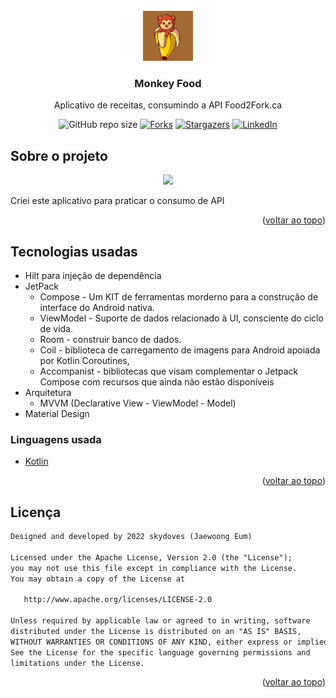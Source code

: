 <div id="top"></div>
<!--
*** Thanks for checking out the Best-README-Template. If you have a suggestion
*** that would make this better, please fork the repo and create a pull request
*** or simply open an issue with the tag "enhancement".
*** Don't forget to give the project a star!
*** Thanks again! Now go create something AMAZING! :D
-->



<!-- PROJECT SHIELDS -->
<!--
*** I'm using markdown "reference style" links for readability.
*** Reference links are enclosed in brackets [ ] instead of parentheses ( ).
*** See the bottom of this document for the declaration of the reference variables
*** for contributors-url, forks-url, etc. This is an optional, concise syntax you may use.
*** https://www.markdownguide.org/basic-syntax/#reference-style-links
-->

<!-- PROJECT LOGO -->
<br />
<div align="center">
  <a href="https://github.com/choicedev/MonkeyFoodFork">
    <img src="/design/src/main/ic_monkeyapp-playstore.png" alt="Logo" width="80" height="80">
  </a>

<h3 align="center">Monkey Food</h3>

  <p align="center">
    Aplicativo de receitas, consumindo a API Food2Fork.ca
  </p>


![GitHub repo size][repo-shield]
[![Forks][forks-shield]][forks-url]
[![Stargazers][stars-shield]][stars-url]
[![LinkedIn][linkedin-shield]][linkedin-url]
</div>

<!-- ABOUT THE PROJECT -->
## Sobre o projeto

<p align="center">
<img src="/images/monkey_gig.gif" width="32%"/>
  
Criei este aplicativo para praticar o consumo de API
</p>
<p align="right">(<a href="#top">voltar ao topo</a>)</p>

## Tecnologias usadas

- Hilt para injeção de dependência
- JetPack
  - Compose - Um KIT de ferramentas morderno para a construção de interface do Android nativa.
  - ViewModel - Suporte de dados relacionado à UI, consciente do ciclo de vida.
  - Room - construir banco de dados.
  - Coil - biblioteca de carregamento de imagens para Android apoiada por Kotlin Coroutines,
  - Accompanist - bibliotecas que visam complementar o Jetpack Compose com recursos que ainda não estão disponíveis
- Arquitetura
  - MVVM (Declarative View - ViewModel - Model)
- Material Design

### Linguagens usada

* [Kotlin](https://kotlinlang.org/)

<p align="right">(<a href="#top">voltar ao topo</a>)</p>


<!-- LICENSE -->
## Licença

```xml
Designed and developed by 2022 skydoves (Jaewoong Eum)

Licensed under the Apache License, Version 2.0 (the "License");
you may not use this file except in compliance with the License.
You may obtain a copy of the License at

   http://www.apache.org/licenses/LICENSE-2.0

Unless required by applicable law or agreed to in writing, software
distributed under the License is distributed on an "AS IS" BASIS,
WITHOUT WARRANTIES OR CONDITIONS OF ANY KIND, either express or implied.
See the License for the specific language governing permissions and
limitations under the License.
```

<p align="right">(<a href="#top">voltar ao topo</a>)</p>



<!-- MARKDOWN LINKS & IMAGES -->
<!-- https://www.markdownguide.org/basic-syntax/#reference-style-links -->
[repo-shield]: https://img.shields.io/github/repo-size/choicedev/MonkeyFoodFork?style=for-the-badge
[contributors-shield]: https://img.shields.io/github/contributors/choicedev/MonkeyFoodFork.svg?style=for-the-badge
[contributors-url]: https://github.com/choicedev/MonkeyFoodFork/graphs/contributors
[forks-shield]: https://img.shields.io/github/forks/choicedev/MonkeyFoodFork.svg?style=for-the-badge
[forks-url]: https://github.com/choicedev/MonkeyFoodFork/network/members
[stars-shield]: https://img.shields.io/github/stars/choicedev/MonkeyFoodFork.svg?style=for-the-badge
[stars-url]: https://github.com/choicedev/MonkeyFoodFork/stargazers
[issues-shield]: https://img.shields.io/github/issues/choicedev/MonkeyFoodFork.svg?style=for-the-badge
[issues-url]: https://github.com/choicedev/MonkeyFoodFork/issues
[license-shield]: https://img.shields.io/github/license/choicedev/MonkeyFoodFork.svg?style=for-the-badge
[license-url]: https://github.com/choicedev/MonkeyFoodFork/blob/master/LICENSE.txt
[linkedin-shield]: https://img.shields.io/badge/-LinkedIn-black.svg?style=for-the-badge&logo=linkedin&colorB=555
[linkedin-url]: https://www.linkedin.com/in/fabriciozamora/
